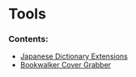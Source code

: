 # Tools

### Contents:

* [Japanese Dictionary Extensions](rikaichan-and-rikaikun.md)
* [Bookwalker Cover Grabber](bookwalker-cover-grabber.md)

